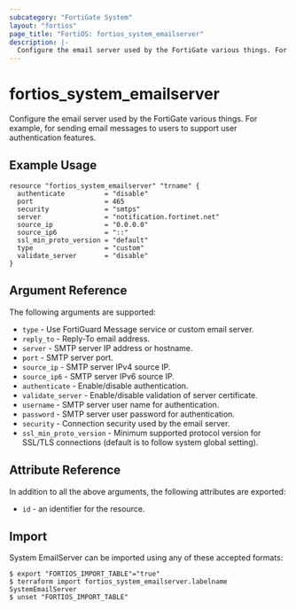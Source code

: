 ```yaml
---
subcategory: "FortiGate System"
layout: "fortios"
page_title: "FortiOS: fortios_system_emailserver"
description: |-
  Configure the email server used by the FortiGate various things. For example, for sending email messages to users to support user authentication features.
---
```


# fortios_system_emailserver
Configure the email server used by the FortiGate various things. For example, for sending email messages to users to support user authentication features.

## Example Usage

```hcl
resource "fortios_system_emailserver" "trname" {
  authenticate          = "disable"
  port                  = 465
  security              = "smtps"
  server                = "notification.fortinet.net"
  source_ip             = "0.0.0.0"
  source_ip6            = "::"
  ssl_min_proto_version = "default"
  type                  = "custom"
  validate_server       = "disable"
}
```

## Argument Reference

The following arguments are supported:

* `type` - Use FortiGuard Message service or custom email server.
* `reply_to` - Reply-To email address.
* `server` - SMTP server IP address or hostname.
* `port` - SMTP server port.
* `source_ip` - SMTP server IPv4 source IP.
* `source_ip6` - SMTP server IPv6 source IP.
* `authenticate` - Enable/disable authentication.
* `validate_server` - Enable/disable validation of server certificate.
* `username` - SMTP server user name for authentication.
* `password` - SMTP server user password for authentication.
* `security` - Connection security used by the email server.
* `ssl_min_proto_version` - Minimum supported protocol version for SSL/TLS connections (default is to follow system global setting).


## Attribute Reference

In addition to all the above arguments, the following attributes are exported:
* `id` - an identifier for the resource.

## Import

System EmailServer can be imported using any of these accepted formats:
```
$ export "FORTIOS_IMPORT_TABLE"="true"
$ terraform import fortios_system_emailserver.labelname SystemEmailServer
$ unset "FORTIOS_IMPORT_TABLE"
```
